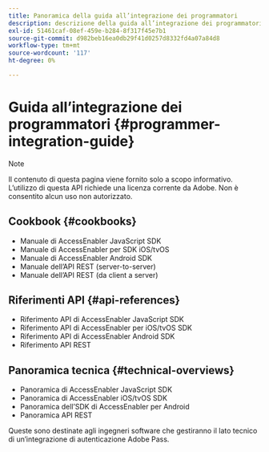 ```yaml
---
title: Panoramica della guida all’integrazione dei programmatori
description: descrizione della guida all’integrazione dei programmatori
exl-id: 51461caf-08ef-459e-b284-8f317f45e7b1
source-git-commit: d982beb16ea0db29f41d0257d8332fd4a07a84d8
workflow-type: tm+mt
source-wordcount: '117'
ht-degree: 0%

---
```


# Guida all’integrazione dei programmatori {#programmer-integration-guide}


>[!NOTE]
>
>Il contenuto di questa pagina viene fornito solo a scopo informativo. L’utilizzo di questa API richiede una licenza corrente da Adobe. Non è consentito alcun uso non autorizzato.
>

## Cookbook {#cookbooks}

* Manuale di AccessEnabler JavaScript SDK
* Manuale di AccessEnabler per SDK iOS/tvOS
* Manuale di AccessEnabler Android SDK
* Manuale dell’API REST (server-to-server)
* Manuale dell’API REST (da client a server)

## Riferimenti API {#api-references}

* Riferimento API di AccessEnabler JavaScript SDK
* Riferimento API di AccessEnabler per iOS/tvOS SDK
* Riferimento API di AccessEnabler Android SDK
* Riferimento API REST

## Panoramica tecnica {#technical-overviews}

* Panoramica di AccessEnabler JavaScript SDK
* Panoramica di AccessEnabler iOS/tvOS SDK
* Panoramica dell’SDK di AccessEnabler per Android
* Panoramica API REST

Queste sono destinate agli ingegneri software che gestiranno il lato tecnico di un’integrazione di autenticazione Adobe Pass.

<!--

>[!MORELIKETHIS]
>
>* Entitlement Flow
>* Programmer Use Cases
>* Error Reporting
>* Identifying Protected Resources
>* Temp Pass
>* Integrating the Media Token Verifier
>* User Metadata
>* Tracking Data in Adobe Pass Authentication
-->

